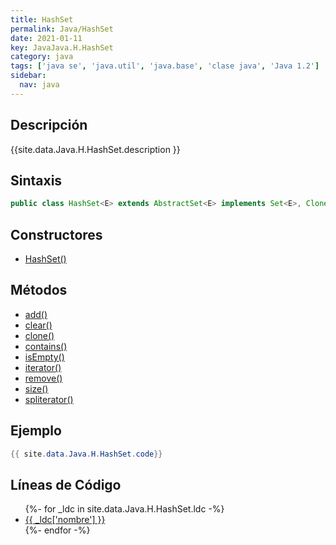 ```yaml
---
title: HashSet
permalink: Java/HashSet
date: 2021-01-11
key: JavaJava.H.HashSet
category: java
tags: ['java se', 'java.util', 'java.base', 'clase java', 'Java 1.2']
sidebar: 
  nav: java
---
```


## Descripción
{{site.data.Java.H.HashSet.description }}

## Sintaxis
~~~java
public class HashSet<E> extends AbstractSet<E> implements Set<E>, Cloneable, Serializable
~~~

## Constructores
* [HashSet()](/Java/HashSet/HashSet/)

## Métodos
* [add()](/Java/HashSet/add)
* [clear()](/Java/HashSet/clear)
* [clone()](/Java/HashSet/clone)
* [contains()](/Java/HashSet/contains)
* [isEmpty()](/Java/HashSet/isEmpty)
* [iterator()](/Java/HashSet/iterator)
* [remove()](/Java/HashSet/remove)
* [size()](/Java/HashSet/size)
* [spliterator()](/Java/HashSet/spliterator)

## Ejemplo
~~~java
{{ site.data.Java.H.HashSet.code}}
~~~

## Líneas de Código
<ul>
{%- for _ldc in site.data.Java.H.HashSet.ldc -%}
   <li>
       <a href="{{_ldc['url'] }}">{{ _ldc['nombre'] }}</a>
   </li>
{%- endfor -%}
</ul>
